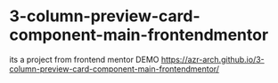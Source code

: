 # 3-column-preview-card-component-main-frontendmentor
its a project from frontend mentor 
DEMO
https://azr-arch.github.io/3-column-preview-card-component-main-frontendmentor/
